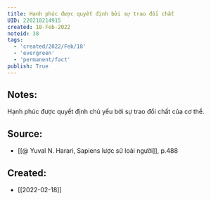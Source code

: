 ```yaml
---
title: Hạnh phúc được quyết định bởi sự trao đổi chất
UID: 220218214915
created: 18-Feb-2022
noteid: 38
tags:
  - 'created/2022/Feb/18'
  - 'evergreen'
  - 'permanent/fact'
publish: True
---
```

## Notes:
Hạnh phúc được quyết định chủ yếu bởi sự trao đổi chất của cơ thể.

## Source:
- [[@ Yuval N. Harari, Sapiens lược sử loài người]], p.488


## Created:
- [[2022-02-18]]
